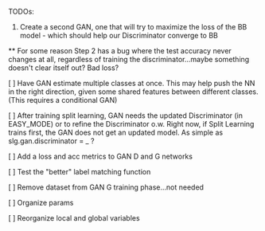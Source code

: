 TODOs:

1. Create a second GAN, one that will try to maximize the loss of the BB model - which should
help our Discriminator converge to BB

** For some reason Step 2 has a bug where the test accuracy never changes at all, regardless
of training the discriminator...maybe something doesn't clear itself out? Bad loss?


[ ] Have GAN estimate multiple classes at once. This may help push the NN in the right direction,
given some shared features between different classes. (This requires a conditional GAN)

[ ] After training split learning, GAN needs the updated Discriminator (in EASY_MODE) or to refine the Discriminator o.w.
Right now, if Split Learning trains first, the GAN does not get an updated model. As simple as slg.gan.discriminator = _ ?

[ ] Add a loss and acc metrics to GAN D and G networks

[ ] Test the "better" label matching function

[ ] Remove dataset from GAN G training phase...not needed

[ ] Organize params

[ ] Reorganize local and global variables
